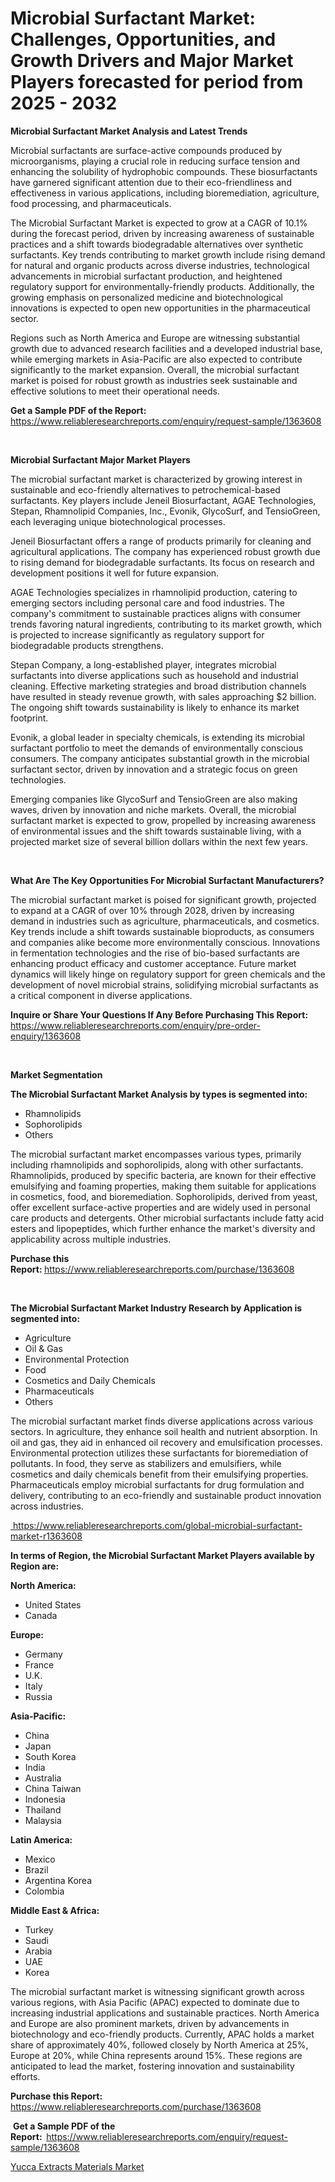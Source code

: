 <p><h1>Microbial Surfactant Market: Challenges, Opportunities, and Growth Drivers and Major Market Players forecasted for period from 2025 - 2032</h1></p><p><strong>Microbial Surfactant Market Analysis and Latest Trends</strong></p>
<p><p>Microbial surfactants are surface-active compounds produced by microorganisms, playing a crucial role in reducing surface tension and enhancing the solubility of hydrophobic compounds. These biosurfactants have garnered significant attention due to their eco-friendliness and effectiveness in various applications, including bioremediation, agriculture, food processing, and pharmaceuticals.</p><p>The Microbial Surfactant Market is expected to grow at a CAGR of 10.1% during the forecast period, driven by increasing awareness of sustainable practices and a shift towards biodegradable alternatives over synthetic surfactants. Key trends contributing to market growth include rising demand for natural and organic products across diverse industries, technological advancements in microbial surfactant production, and heightened regulatory support for environmentally-friendly products. Additionally, the growing emphasis on personalized medicine and biotechnological innovations is expected to open new opportunities in the pharmaceutical sector. </p><p>Regions such as North America and Europe are witnessing substantial growth due to advanced research facilities and a developed industrial base, while emerging markets in Asia-Pacific are also expected to contribute significantly to the market expansion. Overall, the microbial surfactant market is poised for robust growth as industries seek sustainable and effective solutions to meet their operational needs.</p></p>
<p><strong>Get a Sample PDF of the Report:&nbsp;</strong> <a href="https://www.reliableresearchreports.com/enquiry/request-sample/1363608?utm_campaign=2205&utm_medium=2&utm_source=Github&utm_content=ia&utm_term=03022025&utm_id=microbial-surfactant">https://www.reliableresearchreports.com/enquiry/request-sample/1363608</a></p>
<p>&nbsp;</p>
<p><strong>Microbial Surfactant Major Market Players</strong></p>
<p><p>The microbial surfactant market is characterized by growing interest in sustainable and eco-friendly alternatives to petrochemical-based surfactants. Key players include Jeneil Biosurfactant, AGAE Technologies, Stepan, Rhamnolipid Companies, Inc., Evonik, GlycoSurf, and TensioGreen, each leveraging unique biotechnological processes.</p><p>Jeneil Biosurfactant offers a range of products primarily for cleaning and agricultural applications. The company has experienced robust growth due to rising demand for biodegradable surfactants. Its focus on research and development positions it well for future expansion.</p><p>AGAE Technologies specializes in rhamnolipid production, catering to emerging sectors including personal care and food industries. The company's commitment to sustainable practices aligns with consumer trends favoring natural ingredients, contributing to its market growth, which is projected to increase significantly as regulatory support for biodegradable products strengthens.</p><p>Stepan Company, a long-established player, integrates microbial surfactants into diverse applications such as household and industrial cleaning. Effective marketing strategies and broad distribution channels have resulted in steady revenue growth, with sales approaching $2 billion. The ongoing shift towards sustainability is likely to enhance its market footprint.</p><p>Evonik, a global leader in specialty chemicals, is extending its microbial surfactant portfolio to meet the demands of environmentally conscious consumers. The company anticipates substantial growth in the microbial surfactant sector, driven by innovation and a strategic focus on green technologies.</p><p>Emerging companies like GlycoSurf and TensioGreen are also making waves, driven by innovation and niche markets. Overall, the microbial surfactant market is expected to grow, propelled by increasing awareness of environmental issues and the shift towards sustainable living, with a projected market size of several billion dollars within the next few years.</p></p>
<p>&nbsp;</p>
<p><strong>What Are The Key Opportunities For Microbial Surfactant Manufacturers?</strong></p>
<p><p>The microbial surfactant market is poised for significant growth, projected to expand at a CAGR of over 10% through 2028, driven by increasing demand in industries such as agriculture, pharmaceuticals, and cosmetics. Key trends include a shift towards sustainable bioproducts, as consumers and companies alike become more environmentally conscious. Innovations in fermentation technologies and the rise of bio-based surfactants are enhancing product efficacy and customer acceptance. Future market dynamics will likely hinge on regulatory support for green chemicals and the development of novel microbial strains, solidifying microbial surfactants as a critical component in diverse applications.</p></p>
<p><strong>Inquire or Share Your Questions If Any Before Purchasing This Report:</strong> <a href="https://www.reliableresearchreports.com/enquiry/pre-order-enquiry/1363608?utm_campaign=2205&utm_medium=2&utm_source=Github&utm_content=ia&utm_term=03022025&utm_id=microbial-surfactant">https://www.reliableresearchreports.com/enquiry/pre-order-enquiry/1363608</a></p>
<p>&nbsp;</p>
<p><strong>Market Segmentation</strong></p>
<p><strong>The Microbial Surfactant Market Analysis by types is segmented into:</strong></p>
<p><ul><li>Rhamnolipids</li><li>Sophorolipids</li><li>Others</li></ul></p>
<p><p>The microbial surfactant market encompasses various types, primarily including rhamnolipids and sophorolipids, along with other surfactants. Rhamnolipids, produced by specific bacteria, are known for their effective emulsifying and foaming properties, making them suitable for applications in cosmetics, food, and bioremediation. Sophorolipids, derived from yeast, offer excellent surface-active properties and are widely used in personal care products and detergents. Other microbial surfactants include fatty acid esters and lipopeptides, which further enhance the market's diversity and applicability across multiple industries.</p></p>
<p><strong>Purchase this Report:&nbsp;</strong><a href="https://www.reliableresearchreports.com/purchase/1363608?utm_campaign=2205&utm_medium=2&utm_source=Github&utm_content=ia&utm_term=03022025&utm_id=microbial-surfactant">https://www.reliableresearchreports.com/purchase/1363608</a></p>
<p>&nbsp;</p>
<p><strong>The Microbial Surfactant Market Industry Research by Application is segmented into:</strong></p>
<p><ul><li>Agriculture</li><li>Oil & Gas</li><li>Environmental Protection</li><li>Food</li><li>Cosmetics and Daily Chemicals</li><li>Pharmaceuticals</li><li>Others</li></ul></p>
<p><p>The microbial surfactant market finds diverse applications across various sectors. In agriculture, they enhance soil health and nutrient absorption. In oil and gas, they aid in enhanced oil recovery and emulsification processes. Environmental protection utilizes these surfactants for bioremediation of pollutants. In food, they serve as stabilizers and emulsifiers, while cosmetics and daily chemicals benefit from their emulsifying properties. Pharmaceuticals employ microbial surfactants for drug formulation and delivery, contributing to an eco-friendly and sustainable product innovation across industries.</p></p>
<p><a href="https://www.reliableresearchreports.com/global-microbial-surfactant-market-r1363608?utm_campaign=2205&utm_medium=2&utm_source=Github&utm_content=ia&utm_term=03022025&utm_id=microbial-surfactant">&nbsp;https://www.reliableresearchreports.com/global-microbial-surfactant-market-r1363608</a></p>
<p><strong>In terms of Region, the Microbial Surfactant Market Players available by Region are:</strong></p>
<p>
    <p> <strong> North America: </strong>
        <ul>
            <li>United States</li>
            <li>Canada</li>
        </ul>
        </p> 
    <p> <strong> Europe: </strong>
        <ul>
            <li>Germany</li>
            <li>France</li>
            <li>U.K.</li>
            <li>Italy</li>
            <li>Russia</li>
        </ul>
        </p> 
    <p> <strong> Asia-Pacific: </strong>
        <ul>
            <li>China</li>
            <li>Japan</li>
            <li>South Korea</li>
            <li>India</li>
            <li>Australia</li>
            <li>China Taiwan</li>
            <li>Indonesia</li>
            <li>Thailand</li>
            <li>Malaysia</li>
        </ul>
        </p> 
    <p> <strong> Latin America: </strong>
        <ul>
            <li>Mexico</li>
            <li>Brazil</li>
            <li>Argentina Korea</li>
            <li>Colombia</li>
        </ul>
        </p> 
    <p> <strong> Middle East & Africa: </strong>
        <ul>
            <li>Turkey</li>
            <li>Saudi</li>
            <li>Arabia</li>
            <li>UAE</li>
            <li>Korea</li>
        </ul>
    </p>
    </p>
<p><p>The microbial surfactant market is witnessing significant growth across various regions, with Asia Pacific (APAC) expected to dominate due to increasing industrial applications and sustainable practices. North America and Europe are also prominent markets, driven by advancements in biotechnology and eco-friendly products. Currently, APAC holds a market share of approximately 40%, followed closely by North America at 25%, Europe at 20%, while China represents around 15%. These regions are anticipated to lead the market, fostering innovation and sustainability efforts.</p></p>
<p><strong>Purchase this Report: </strong><a href="https://www.reliableresearchreports.com/purchase/1363608?utm_campaign=2205&utm_medium=2&utm_source=Github&utm_content=ia&utm_term=03022025&utm_id=microbial-surfactant">https://www.reliableresearchreports.com/purchase/1363608</a></p>
<p>&nbsp;<strong>Get a Sample PDF of the Report:&nbsp;&nbsp;</strong><a href="https://www.reliableresearchreports.com/enquiry/request-sample/1363608?utm_campaign=2205&utm_medium=2&utm_source=Github&utm_content=ia&utm_term=03022025&utm_id=microbial-surfactant">https://www.reliableresearchreports.com/enquiry/request-sample/1363608</a></p>
<p><strong></strong></p>
<p><p><a href="https://github.com/SanjidaKhan901/Market-Research-Report-List-1/blob/main/yucca-extracts-materials-market.md?utm_campaign=2205&utm_medium=2&utm_source=Github&utm_content=ia&utm_term=03022025&utm_id=microbial-surfactant">Yucca Extracts Materials Market</a></p></p>